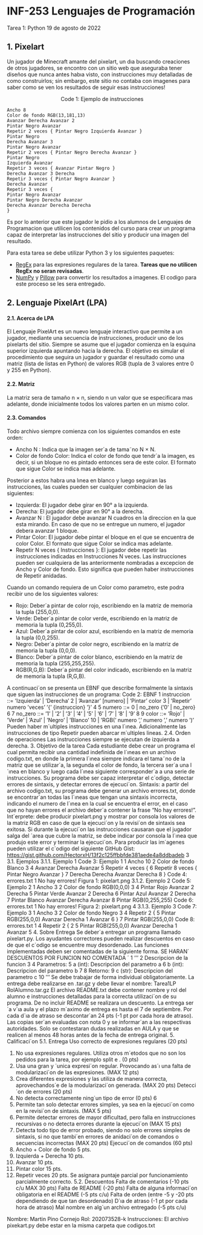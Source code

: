 # INF-253 Lenguajes de Programación



Tarea 1: Python  19 de agosto de 2022
## 1. Pixelart
Un jugador de Minecraft amante del pixelart, un dıa buscando creaciones de otros jugadores, se encontro con un sitio web que aseguraba tener diseños que nunca antes habıa visto, con instrucciones muy detalladas de como construirlos; sin embargo, este sitio no contaba con imagenes para saber como se ven los resultados de seguir esas instrucciones!
<p align="center">Code 1: Ejemplo de instrucciones</p>

~~~
Ancho 8
Color de fondo RGB(13,181,13)
Avanzar Derecha Avanzar 2
Pintar Negro Avanzar
Repetir 2 veces { Pintar Negro Izquierda Avanzar }
Pintar Negro
Derecha Avanzar 3
Pintar Negro Avanzar
Repetir 2 veces { Pintar Negro Derecha Avanzar }
Pintar Negro
Izquierda Avanzar
Repetir 3 veces { Avanzar Pintar Negro }
Derecha Avanzar 3 Derecha
Repetir 3 veces { Pintar Negro Avanzar }
Derecha Avanzar
Repetir 3 veces {
Pintar Negro Avanzar
Pintar Negro Derecha Avanzar
Derecha Avanzar Derecha Derecha
}
~~~

Es por lo anterior que este jugador le pidio a los alumnos de Lenguajes de Programacion que utilicen los contenidos del curso para crear un programa capaz de interpretar las instrucciones del sitio y producir una imagen del resultado.

Para esta tarea se debe utilizar Python 3 y los siguientes paquetes:
- [RegEx](https://docs.python.org/3/library/re.html) para las expresiones regulares de la tarea. **Tareas que no utilicen RegEx no seran revisadas**.
- [NumPy](https://numpy.org) y [Pillow](https://python-pillow.org) para convertir los resultados a imagenes. El codigo para este proceso se les sera entregado.

## 2. Lenguaje PixelArt (LPA)

#### 2.1. Acerca de LPA

El Lenguaje PixelArt es un nuevo lenguaje interactivo que permite a un jugador, mediante una secuencia de instrucciones, producir uno de los pixelarts del sitio. Siempre se asume que el jugador comienza en la esquina superior izquierda apuntando hacia la derecha. El objetivo es simular el procedimiento que seguira un jugador y guardar el resultado como una matriz (lista de listas en Python) de valores RGB (tupla de 3 valores entre 0 y 255 en Python).

#### 2.2. Matriz

La matriz sera de tamaño n × n, siendo n un valor que se especificara mas adelante, donde inicialmente todos los valores parten en un mismo color.

#### 2.3. Comandos

Todo archivo siempre comienza con los siguientes comandos en este orden:
- Ancho N : Indica que la imagen ser´a de tama˜no N × N.
- Color de fondo Color: Indica el color de fondo que tendr´a la imagen, es decir, si un bloque no es pintado entonces sera de este color. El formato que sigue Color se indica mas adelante.

Posterior a estos habra una lınea en blanco y luego seguiran las instrucciones, las cuales pueden ser cualquier combinacion de las siguientes:
- Izquierda: El jugador debe girar en 90° a la izquierda.
- Derecha: El jugador debe girar en 90° a la derecha.
- Avanzar N : El jugador debe avanzar N cuadros en la direccion en la que esta mirando. En caso de que no se entregue un numero, el jugador debera avanzar 1 bloque.
- Pintar Color: El jugador debe pintar el bloque en el que se encuentra de color Color. El formato que sigue Color se indica mas adelante.
- Repetir N veces { Instrucciones }: El jugador debe repetir las instrucciones indicadas en Instrucciones N veces. Las instrucciones pueden ser cualquiera de las anteriormente nombradas a excepcion de Ancho y Color de fondo. Esto significa que pueden haber instrucciones de Repetir anidadas.

Cuando un comando requiera de un Color como parametro, este podra recibir uno de los siguientes valores:

- Rojo: Deber´a pintar de color rojo, escribiendo en la matriz de memoria la tupla (255,0,0).
- Verde: Deber´a pintar de color verde, escribiendo en la matriz de memoria la tupla (0,255,0).
- Azul: Deber´a pintar de color azul, escribiendo en la matriz de memoria la tupla (0,0,255).
- Negro: Deber´a pintar de color negro, escribiendo en la matriz de memoria la tupla (0,0,0).
- Blanco: Deber´a pintar de color blanco, escribiendo en la matriz de memoria la tupla (255,255,255).
- RGB(R,G,B): Deber´a pintar del color indicado, escribiendo en la matriz de memoria la tupla (R,G,B).
  
A continuaci´on se presenta un EBNF que describe formalmente la sintaxis que siguen las instrucciones de un programa:
Code 2: EBNF
1 instruccion ::= ’Izquierda’ | ’Derecha’
2 | ’Avanzar’ [numero] | ’Pintar’ color
3 | ’Repetir’ numero ’veces’ ’{’ {instruccion} ’}’
4
5 numero ::= 0 | no_zero {’0’ | no_zero}
6
7 no_zero ::= ’1’ | ’2’ | ’3’ | ’4’ | ’5’ | ’6’ | ’7’ | ’8’ | ’9’
8
9 color ::= ’Rojo’ | ’Verde’ | ’Azul’ | ’Negro’ | ’Blanco’
10 | ’RGB(’ numero ’,’ numero ’,’ numero ’)’
Pueden haber m´ultiples instrucciones en una l´ınea. Adicionalmente las instrucciones de tipo Repetir pueden abarcar m´ultiples lineas.
2.4. Orden de operaciones
Las instrucciones siempre se ejecutan de izquierda a derecha.
3. Objetivo de la tarea
Cada estudiante debe crear un programa el cual permita recibir una cantidad indefinida de
l´ıneas en un archivo codigo.txt, en donde la primera l´ınea siempre indicara el tama˜no de la
matriz que se utilizar´a, la segunda el color de fondo, la tercera ser´a una l´ınea en blanco y luego
cada l´ınea siguiente corresponder´a a una serie de instrucciones.
Su programa debe ser capaz interpretar el c´odigo, detectar errores de sintaxis, y detectar
errores de ejecuci´on. Sintaxis: a partir del archivo codigo.txt, su programa debe generar un
archivo errores.txt, donde se encontrar´an todas las l´ıneas que tengan una sintaxis incorrecta,
indicando el numero de l´ınea en la cual se encuentra el error, en el caso que no hayan errores el
archivo deber´a contener la frase “No hay errores!”. Int´erprete: debe producir pixelart.png y
mostrar por consola los valores de la matriz RGB en caso de que la ejecuci´on y la revisi´on de
sintaxis sea exitosa. Si durante la ejecuci´on las instrucciones causaran que el jugador salga del
´area que cubre la matriz, se debe indicar por consola la l´ınea que produjo este error y terminar
la ejecuci´on.
Para producir las im´agenes pueden utilizar el c´odigo del siguiente GitHub Gist:
https://gist.github.com/HectorxH/13f2c125ffbbfde381aede4a8ddbadeb
3
3.1. Ejemplos
3.1.1. Ejemplo 1
Code 3: Ejemplo 1
1 Ancho 10
2 Color de fondo Blanco
3
4 Avanzar Derecha Avanzar
5 Repetir 4 veces {
6 Repetir 8 veces { Pintar Negro Avanzar }
7 Derecha Derecha Avanzar Derecha
8 }
Code 4: errores.txt
1 No hay errores!
Figura 1: pixelart.png
3.1.2. Ejemplo 2
Code 5: Ejemplo 2
1 Ancho 3
2 Color de fondo RGB(0,0,0)
3
4 Pintar Rojo Avanzar 2 Derecha
5 Pintar Verde Avanzar 2 Derecha
6 Pintar Azul Avanzar 2 Derecha
7 Pintar Blanco Avanzar Derecha Avanzar
8 Pintar RGB(0,255,255)
Code 6: errores.txt
1 No hay errores!
Figura 2: pixelart.png
4
3.1.3. Ejemplo 3
Code 7: Ejemplo 3
1 Ancho 3
2 Color de fondo Negro
3
4 Repetir 2 {
5 Pintar RGB(255,0,0) Avanzar Derecha 1 Avanzar
6 }
7 Pintar RGB(255,0,0)
Code 8: errores.txt
1 4 Repetir 2 {
2 5 Pintar RGB(255,0,0) Avanzar Derecha 1 Avanzar
5
4. Sobre Entrega
Se deber´a entregar un programa llamado pixelart.py.
Los ayudantes correctores pueden realizar descuentos en caso de que el c´odigo se encuentre
muy desordenado.
Las funciones implementadas deben ser comentadas de la siguiente forma. SE HARAN´
DESCUENTOS POR FUNCION NO COMENTADA ´
1 ’’’
2 Descripcion de la funcion
3
4 Parametros:
5 a (int): Descripcion del parametro a
6 b (int): Descripcion del parametro b
7
8 Retorno:
9 c (str): Descripcion del parametro c
10 ’’’
Se debe trabajar de forma individual obligatoriamente.
La entrega debe realizarse en .tar.gz y debe llevar el nombre:
Tarea1LP RolAlumno.tar.gz
El archivo README.txt debe contener nombre y rol del alumno e instrucciones detalladas para la correcta utilizaci´on de su programa. De no incluir
README se realizara un descuento.
La entrega ser´a v´ıa aula y el plazo m´aximo de entrega es hasta el 7 de septiembre.
Por cada d´ıa de atraso se descontar´an 24 pts (-1 pt por cada hora de atraso).
Las copias ser´an evaluadas con nota 0 y se informar´an a las respectivas autoridades.
Solo se contestaran dudas realizadas en AULA y que se realicen al menos 48
horas antes de la fecha de entrega original.
5. Calificaci´on
5.1. Entrega
Uso correcto de expresiones regulares (20 pts)
1. No usa expresiones regulares. Utiliza otros m´etodos que no son los pedidos para la
tarea, por ejemplo split e . (0 pts)
2. Usa una gran y ´unica expresi´on regular. Provocando as´ı una falta de modularizaci´on
de las expresiones. (MAX 12 pts)
3. Crea diferentes expresiones y las utiliza de manera correcta, aprovechandos´e de la
modularizaci´on generada. (MAX 20 pts)
Detecci´on de errores (20 pts)
1. No detecta correctamente ning´un tipo de error (0 pts)
6
2. Permite tan solo detectar errores simples, ya sea en la ejecuci´on como en la revisi´on
de sintaxis. (MAX 5 pts)
3. Permite detectar errores de mayor dificultad, pero falla en instrucciones recursivas o
no detecta errores durante la ejecuci´on (MAX 15 pts)
4. Detecta todo tipo de error probado, siendo no solo errores simples de sintaxis, si no
que tambi´en errores de anidaci´on de comandos o secuencias incorrectas (MAX 20
pts)
Ejecuci´on de comandos (60 pts)
1. Ancho + Color de fondo 5 pts.
2. Izquierda + Derecha 10 pts.
3. Avanzar 10 pts.
4. Pintar color 15 pts.
5. Repetir veces 20 pts.
Se asignara puntaje parcial por funcionamiento parcialmente correcto.
5.2. Descuentos
Falta de comentarios (-10 pts c/u MAX 30 pts)
Falta de README (-20 pts)
Falta de alguna informaci´on obligatoria en el README (-5 pts c/u)
Falta de orden (entre -5 y -20 pts dependiendo de que tan desordenado)
D´ıa de atraso (-1 pt por cada hora de atraso)
Mal nombre en alg´un archivo entregado (-5 pts c/u)

Nombre: Martin Pino Cornejo
Rol: 202073528-k
Instrucciones: El archivo pixekart.py debe estar en la misma carpeta que codigos.txt
